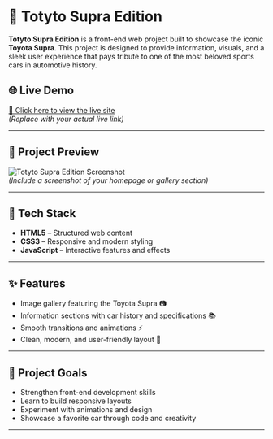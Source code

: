 # 🚗 Totyto Supra Edition

**Totyto Supra Edition** is a front-end web project built to showcase the iconic **Toyota Supra**. This project is designed to provide information, visuals, and a sleek user experience that pays tribute to one of the most beloved sports cars in automotive history.

## 🌐 Live Demo

[🔗 Click here to view the live site](https://omkar-shinde7031.github.io/Toyota-supra-edition/)  
*(Replace with your actual live link)*

---

## 📸 Project Preview

![Totyto Supra Edition Screenshot](./screenshot.png)  
*(Include a screenshot of your homepage or gallery section)*

---

## 🔧 Tech Stack

- **HTML5** – Structured web content  
- **CSS3** – Responsive and modern styling  
- **JavaScript** – Interactive features and effects

---

## ✨ Features

- Image gallery featuring the Toyota Supra 📷  
- Information sections with car history and specifications 📚  
- Smooth transitions and animations ⚡  
- Clean, modern, and user-friendly layout 🎨

---

## 🎯 Project Goals

- Strengthen front-end development skills  
- Learn to build responsive layouts  
- Experiment with animations and design  
- Showcase a favorite car through code and creativity

---


